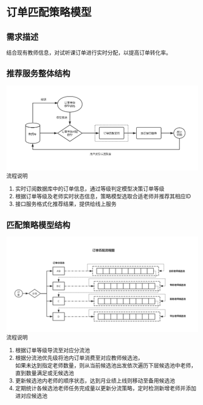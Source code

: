 # 订单匹配策略模型

## 需求描述
结合现有教师信息，对试听课订单进行实时分配，以提高订单转化率。

## 推荐服务整体结构
![service-structure](./recommend_service_structure.jpg)
流程说明  
1. 实时订阅数据库中的订单信息，通过等级判定模型决策订单等级  
2. 根据订单等级及老师实时状态信息，策略模型选取合适老师并推荐其相应ID  
3. 接口服务格式化推荐结果，提供给线上服务  

## 匹配策略模型结构
![match-structure](./match_structure.jpg)
流程说明  
1. 根据订单等级导流至对应分流池  
2. 根据分流池优先级将池内订单消费至对应教师候选池，  
   如果未达到指定老师数量，则从当前候选池出发依次遍历下层候选池中老师，直到数量满足或无候选池  
3. 更新候选池内老师的顺序状态，达到月业绩上线则移动至备用候选池  
4. 定期统计各候选池老师任务完成量以更新分流策略，定时检测新增老师并添加进对应候选池
